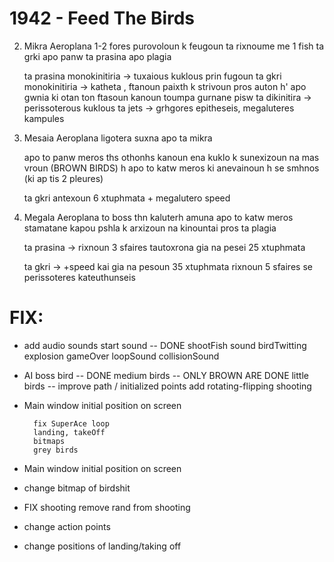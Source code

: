 # 1942 - Feed The Birds

2. Mikra Aeroplana
    1-2 fores purovoloun k feugoun
    ta rixnoume me 1 fish
    ta grki apo panw
    ta prasina apo plagia
    
    ta prasina monokinitiria  -> tuxaious kuklous prin fugoun
    ta gkri monokinitiria -> katheta , ftanoun paixth k strivoun pros auton
                               h' apo gwnia ki otan ton ftasoun kanoun toumpa
                               gurnane pisw
    ta dikinitira -> perissoterous kuklous
    ta jets -> grhgores epitheseis, megaluteres kampules 
    
3. Mesaia Aeroplana
    ligotera suxna apo ta mikra
    
    apo to panw meros ths othonhs kanoun ena kuklo k sunexizoun na mas vroun (BROWN BIRDS)
    h
    apo to katw meros ki anevainoun
    h
    se smhnos (ki ap tis 2 pleures)
    
    ta gkri antexoun 6 xtuphmata + megalutero speed
    
4. Megala Aeroplana
    to boss
    thn kaluterh amuna
    apo to katw meros
    stamatane kapou pshla k arxizoun na kinountai pros ta plagia
    
    ta prasina -> rixnoun 3 sfaires tautoxrona
                   gia na pesei 25 xtuphmata
    
    ta gkri -> +speed kai gia na pesoun 35 xtuphmata
                rixnoun 5 sfaires
                se perissoteres kateuthunseis

# FIX:
- add audio sounds
	start sound -- DONE
	shootFish sound
	birdTwitting
	explosion
	gameOver
	loopSound
	collisionSound
    
- AI
    boss bird -- DONE
    medium birds   -- ONLY BROWN ARE DONE 
    little birds -- improve path / initialized points
    add rotating-flipping
    shooting
    
    
- Main window initial position on screen
        
		
		fix SuperAce loop
		landing, takeOff
		bitmaps
		grey birds

 
    
- Main window initial position on screen
        
- change bitmap of birdshit


- FIX shooting 
    remove rand from shooting

- change action points

- change positions of landing/taking off

